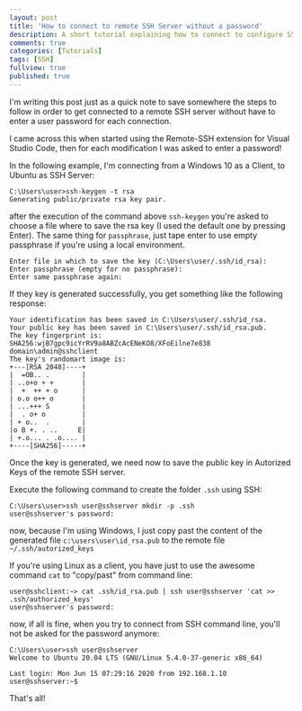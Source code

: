 ```yaml
---
layout: post
title: 'How to connect to remote SSH Server without a password'
description: A short tutorial explaining how to connect to configure SSH to get connected to a remote server without been asked for a password for each connection.
comments: true
categories: [Tutorials]
tags: [SSH]
fullview: true
published: true
---
```

I'm writing this post just as a quick note to save somewhere the steps to follow in order to get connected to a remote SSH server without have to enter a user password for each connection. 

I came across this when started using the Remote-SSH extension for Visual Studio Code, then for each modification I was asked to enter a password!  

In the following example, I'm connecting from a Windows 10 as a Client, to Ubuntu as SSH Server:

```
C:\Users\user>ssh-keygen -t rsa
Generating public/private rsa key pair.
```

after the execution of the command above `ssh-keygen` you're asked to choose a file where to save the rsa key (I used the default one by pressing Enter). The same thing for `passphrase`, just tape enter to use empty passphrase if you're using a local environment.

```
Enter file in which to save the key (C:\Users\user/.ssh/id_rsa):
Enter passphrase (empty for no passphrase):
Enter same passphrase again:
```

If they key is generated successfully, you get something like the following response:

```
Your identification has been saved in C:\Users\user/.ssh/id_rsa.
Your public key has been saved in C:\Users\user/.ssh/id_rsa.pub.
The key fingerprint is:
SHA256:wjB7gpc9icYrRV9a8ABZcAcENeKO8/XFoEilne7e838 domain\admin@sshclient
The key's randomart image is:
+---[RSA 2048]----+
|  =OB.. .        |
| ..o+o + +       |
|  +  ++ + o      |
| o.o o++ o       |
| ...+++ S        |
|  . o+ o         |
| + o..  .        |
|o B +. . ..     E|
| +.o... . .o.... |
+----[SHA256]-----+
```

Once the key is generated, we need now to save the public key in Autorized Keys of the remote SSH server. 

Execute the following command to create the folder `.ssh` using SSH: 
```
C:\Users\user>ssh user@sshserver mkdir -p .ssh
user@sshserver's password:
```

now, because I'm using Windows, I just copy past the content of the generated file `c:\users\user\id_rsa.pub` to the remote file `~/.ssh/autorized_keys`  

If you're using Linux as a client, you have just to use the awesome command `cat` to "copy/past" from command line: 

```
user@sshclient:~> cat .ssh/id_rsa.pub | ssh user@sshserver 'cat >> .ssh/authorized_keys'
user@sshserver's password: 
```

now, if all is fine, when you try to connect from SSH command line, you'll not be asked for the password anymore: 

```
C:\Users\user>ssh user@sshserver
Welcome to Ubuntu 20.04 LTS (GNU/Linux 5.4.0-37-generic x86_64)

Last login: Mon Jun 15 07:29:16 2020 from 192.168.1.10
user@sshserver:~$ 
```

That's all! 


